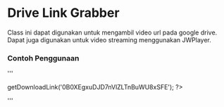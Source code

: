 # Drive Link Grabber
Class ini dapat digunakan untuk mengambil video url pada google drive. Dapat juga digunakan untuk video streaming menggunakan JWPlayer.

### Contoh Penggunaan
'''
<?php
// DriveGrabber class
require_once(__DIR__ .'/drive_grabber.php');

$drive = new DriveGrabber();
echo $drive->getDownloadLink('0B0XEgxuDJD7nVlZLTnBuWU8xSFE');
?>
'''
